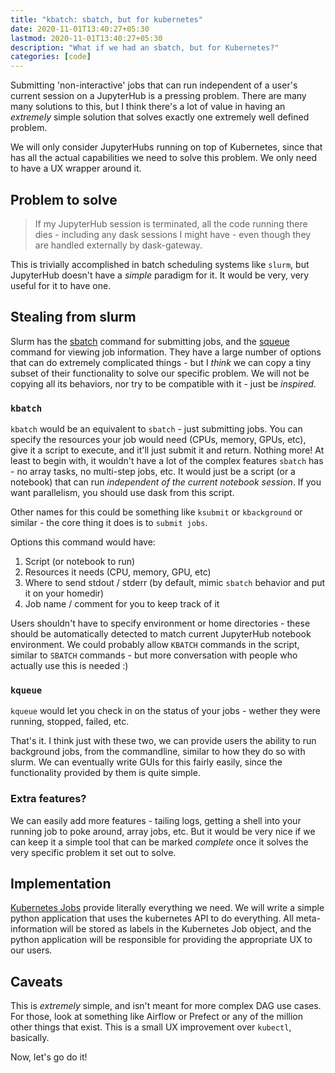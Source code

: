 ```yaml
---
title: "kbatch: sbatch, but for kubernetes"
date: 2020-11-01T13:40:27+05:30
lastmod: 2020-11-01T13:40:27+05:30
description: "What if we had an sbatch, but for Kubernetes?"
categories: [code]
---
```


Submitting 'non-interactive' jobs that can run independent of a user's current
session on a JupyterHub is a pressing problem. There are many many solutions to
this, but I think there's a lot of value in having an *extremely* simple
solution that solves exactly one extremely well defined problem.

We will only consider JupyterHubs running on top of Kubernetes, since that has all the actual capabilities we need to solve this problem. We only need to have a UX wrapper around it.

## Problem to solve

> If my JupyterHub session is terminated, all the code running there dies -
> including any dask sessions I might have - even though they are handled
> externally by dask-gateway.

This is trivially accomplished in batch scheduling systems like `slurm`, but
JupyterHub doesn't have a *simple* paradigm for it. It would be very, very
useful for it to have one.

## Stealing from slurm

Slurm has the [sbatch](https://slurm.schedmd.com/sbatch.html) command for submitting jobs, and the [squeue](https://slurm.schedmd.com/squeue.html) command for viewing job information. They have a large number of options that can do extremely complicated things - but I *think* we can copy a tiny subset of their functionality to solve our specific problem. We will not be copying all its behaviors, nor try to be compatible with it - just be *inspired*.

### `kbatch`

`kbatch` would be an equivalent to `sbatch` - just submitting jobs. You can specify the resources your job would need (CPUs, memory, GPUs, etc), give it a script to execute, and it'll just submit it and return. Nothing more! At least to begin with, it wouldn't have a lot of the complex features `sbatch` has - no array tasks, no multi-step jobs, etc. It would just be a script (or a notebook) that can run *independent of the current notebook session*. If you want parallelism, you should use dask from this script.

Other names for this could be something like `ksubmit` or `kbackground` or similar - the core thing it does is to `submit jobs`.

Options this command would have:

1. Script (or notebook to run)
2. Resources it needs (CPU, memory, GPU, etc)
3. Where to send stdout / stderr (by default, mimic `sbatch` behavior and put it on your homedir)
4. Job name / comment for you to keep track of it

Users shouldn't have to specify environment or home directories - these should be automatically detected to match current JupyterHub notebook environment. We could probably allow `KBATCH` commands in the script, similar to `SBATCH` commands - but more conversation with people who actually use this is needed :)

### `kqueue`

`kqueue` would let you check in on the status of your jobs - wether they were running, stopped, failed, etc.

That's it. I think just with these two, we can provide users the ability to run background jobs, from the commandline, similar to how they do so with slurm. We can eventually write GUIs for this fairly easily, since the functionality provided by them is quite simple.

### Extra features?

We can easily add more features - tailing logs, getting a shell into your running job to poke around, array jobs, etc. But it would be very nice if we can keep it a simple tool that can be marked *complete* once it solves the very specific problem it set out to solve.

## Implementation

[Kubernetes Jobs](https://kubernetes.io/docs/concepts/workloads/controllers/job/) provide literally everything we need. We will write a simple python application that uses the kubernetes API to do everything. All meta-information will be stored as labels in the Kubernetes Job object, and the python application will be responsible for providing the appropriate UX to our users.

## Caveats

This is *extremely* simple, and isn't meant for more complex DAG use cases. For those, look at something like Airflow or Prefect or any of the million other things that exist. This is a small UX improvement over `kubectl`, basically.

Now, let's go do it!

